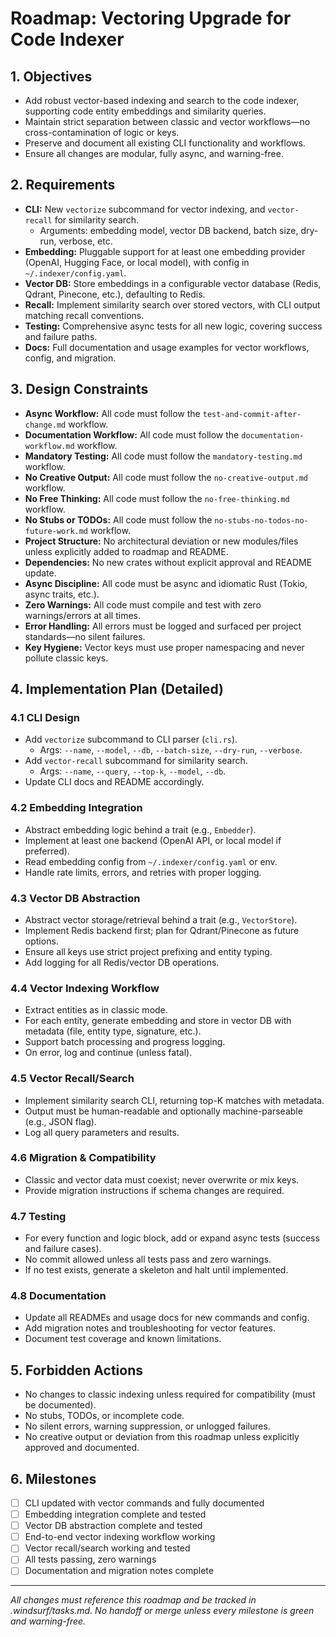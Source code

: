 # Roadmap: Vectoring Upgrade for Code Indexer

## 1. Objectives
- Add robust vector-based indexing and search to the code indexer, supporting code entity embeddings and similarity queries.
- Maintain strict separation between classic and vector workflows—no cross-contamination of logic or keys.
- Preserve and document all existing CLI functionality and workflows.
- Ensure all changes are modular, fully async, and warning-free.

## 2. Requirements
- **CLI:** New `vectorize` subcommand for vector indexing, and `vector-recall` for similarity search.
  - Arguments: embedding model, vector DB backend, batch size, dry-run, verbose, etc.
- **Embedding:** Pluggable support for at least one embedding provider (OpenAI, Hugging Face, or local model), with config in `~/.indexer/config.yaml`.
- **Vector DB:** Store embeddings in a configurable vector database (Redis, Qdrant, Pinecone, etc.), defaulting to Redis.
- **Recall:** Implement similarity search over stored vectors, with CLI output matching recall conventions.
- **Testing:** Comprehensive async tests for all new logic, covering success and failure paths.
- **Docs:** Full documentation and usage examples for vector workflows, config, and migration.

## 3. Design Constraints
- **Async Workflow:** All code must follow the `test-and-commit-after-change.md` workflow.
- **Documentation Workflow:** All code must follow the `documentation-workflow.md` workflow.
- **Mandatory Testing:** All code must follow the `mandatory-testing.md` workflow.
- **No Creative Output:** All code must follow the `no-creative-output.md` workflow.
- **No Free Thinking:** All code must follow the `no-free-thinking.md` workflow.
- **No Stubs or TODOs:** All code must follow the `no-stubs-no-todos-no-future-work.md` workflow.
- **Project Structure:** No architectural deviation or new modules/files unless explicitly added to roadmap and README.
- **Dependencies:** No new crates without explicit approval and README update.
- **Async Discipline:** All code must be async and idiomatic Rust (Tokio, async traits, etc.).
- **Zero Warnings:** All code must compile and test with zero warnings/errors at all times.
- **Error Handling:** All errors must be logged and surfaced per project standards—no silent failures.
- **Key Hygiene:** Vector keys must use proper namespacing and never pollute classic keys.

## 4. Implementation Plan (Detailed)
### 4.1 CLI Design
- Add `vectorize` subcommand to CLI parser (`cli.rs`).
  - Args: `--name`, `--model`, `--db`, `--batch-size`, `--dry-run`, `--verbose`.
- Add `vector-recall` subcommand for similarity search.
  - Args: `--name`, `--query`, `--top-k`, `--model`, `--db`.
- Update CLI docs and README accordingly.

### 4.2 Embedding Integration
- Abstract embedding logic behind a trait (e.g., `Embedder`).
- Implement at least one backend (OpenAI API, or local model if preferred).
- Read embedding config from `~/.indexer/config.yaml` or env.
- Handle rate limits, errors, and retries with proper logging.

### 4.3 Vector DB Abstraction
- Abstract vector storage/retrieval behind a trait (e.g., `VectorStore`).
- Implement Redis backend first; plan for Qdrant/Pinecone as future options.
- Ensure all keys use strict project prefixing and entity typing.
- Add logging for all Redis/vector DB operations.

### 4.4 Vector Indexing Workflow
- Extract entities as in classic mode.
- For each entity, generate embedding and store in vector DB with metadata (file, entity type, signature, etc.).
- Support batch processing and progress logging.
- On error, log and continue (unless fatal).

### 4.5 Vector Recall/Search
- Implement similarity search CLI, returning top-K matches with metadata.
- Output must be human-readable and optionally machine-parseable (e.g., JSON flag).
- Log all query parameters and results.

### 4.6 Migration & Compatibility
- Classic and vector data must coexist; never overwrite or mix keys.
- Provide migration instructions if schema changes are required.

### 4.7 Testing
- For every function and logic block, add or expand async tests (success and failure cases).
- No commit allowed unless all tests pass and zero warnings.
- If no test exists, generate a skeleton and halt until implemented.

### 4.8 Documentation
- Update all READMEs and usage docs for new commands and config.
- Add migration notes and troubleshooting for vector features.
- Document test coverage and known limitations.

## 5. Forbidden Actions
- No changes to classic indexing unless required for compatibility (must be documented).
- No stubs, TODOs, or incomplete code.
- No silent errors, warning suppression, or unlogged failures.
- No creative output or deviation from this roadmap unless explicitly approved and documented.

## 6. Milestones
- [ ] CLI updated with vector commands and fully documented
- [ ] Embedding integration complete and tested
- [ ] Vector DB abstraction complete and tested
- [ ] End-to-end vector indexing workflow working
- [ ] Vector recall/search working and tested
- [ ] All tests passing, zero warnings
- [ ] Documentation and migration notes complete

---

*All changes must reference this roadmap and be tracked in .windsurf/tasks.md. No handoff or merge unless every milestone is green and warning-free.*
